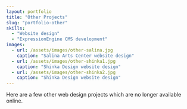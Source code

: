 ```yaml
---
layout: portfolio
title: "Other Projects"
slug: "portfolio-other"
skills:
  - "Website design"
  - "ExpressionEngine CMS development"
images:
  - url: /assets/images/other-salina.jpg
    caption: "Salina Arts Center website design"
  - url: /assets/images/other-shinka1.jpg
    caption: "Shinka Design website design"
  - url: /assets/images/other-shinka2.jpg
    caption: "Shinka Design website design"
---
```

<p>Here are a few other web design projects which are no longer available online.</p>